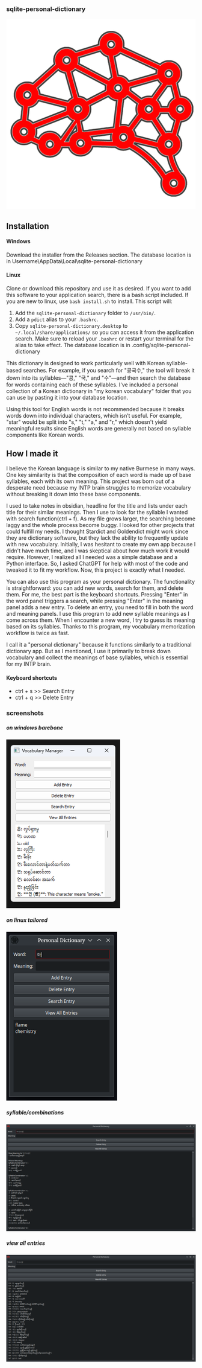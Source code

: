 ### sqlite-personal-dictionary
![logo](./neuron-connection.png)

## Installation
#### Windows
Download the installer from the Releases section.
The database location is in Username\AppData\Local\sqlite-personal-dictionary

#### Linux
Clone or download this repository and use it as desired. If you want to add this software to your application search, there is a bash script included. If you are new to linux, use `bash install.sh` to install. This script will:
1. Add the `sqlite-personal-dictionary` folder to `/usr/bin/`.
2. Add a `pdict` alias to your `.bashrc`.
3. Copy `sqlite-personal-dictionary.desktop` to `~/.local/share/applications/` so you can access it from the application search.
Make sure to reload your `.bashrc` or restart your terminal for the alias to take effect.
The database location is in .config/sqlite-personal-dictionary

This dictionary is designed to work particularly well with Korean syllable-based searches. For example, if you search for "콩국수," the tool will break it down into its syllables—"콩," "국," and "수"—and then search the database for words containing each of these syllables. I've included a personal collection of a Korean dictionary in "my korean vocabulary" folder that you can use by pasting it into your database location.

Using this tool for English words is not recommended because it breaks words down into individual characters, which isn’t useful. For example, "star" would be split into "s," "t," "a," and "r," which doesn't yield meaningful results since English words are generally not based on syllable components like Korean words.

## How I made it
I believe the Korean language is similar to my native Burmese in many ways. One key similarity is that the composition of each word is made up of base syllables, each with its own meaning. This project was born out of a desperate need because my INTP brain struggles to memorize vocabulary without breaking it down into these base components.

I used to take notes in obsidian, headline for the title and lists under each title for their similar meanings. Then I use to look for the syllable I wanted with search function(ctrl + f). As my file grows larger, the searching become laggy and the whole process become buggy. I looked for other projects that could fulfill my needs. I thought Stardict and Goldendict might work since they are dictionary software, but they lack the ability to frequently update with new vocabulary. Initially, I was hesitant to create my own app because I didn't have much time, and I was skeptical about how much work it would require. However, I realized all I needed was a simple database and a Python interface. So, I asked ChatGPT for help with most of the code and tweaked it to fit my workflow. Now, this project is exactly what I needed.

You can also use this program as your personal dictionary. The functionality is straightforward: you can add new words, search for them, and delete them. For me, the best part is the keyboard shortcuts. Pressing "Enter" in the word panel triggers a search, while pressing "Enter" in the meaning panel adds a new entry. To delete an entry, you need to fill in both the word and meaning panels. I use this program to add new syllable meanings as I come across them. When I encounter a new word, I try to guess its meaning based on its syllables. Thanks to this program, my vocabulary memorization workflow is twice as fast.

I call it a "personal dictionary" because it functions similarly to a traditional dictionary app. But as I mentioned, I use it primarily to break down vocabulary and collect the meanings of base syllables, which is essential for my INTP brain.

#### Keyboard shortcuts
- ctrl + s >> Search Entry
- ctrl + q >> Delete Entry

### screenshots
##### on windows barebone
![screenshot](screenshots/screenshot1.png)
##### on linux tailored
![screenshot](screenshots/screenshot2.png)
##### syllable/combinations
![full-screenshot](screenshots/Screenshot_20240817_124259.png)
##### view all entries
![full-screenshot](screenshots/Screenshot_20240817_124700.png)  

